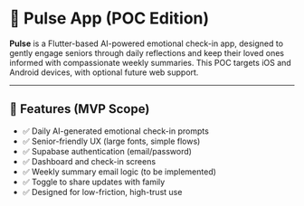 # 🧠 Pulse App (POC Edition)

**Pulse** is a Flutter-based AI-powered emotional check-in app, designed to gently engage seniors through daily reflections and keep their loved ones informed with compassionate weekly summaries. This POC targets iOS and Android devices, with optional future web support.

---

## 🚀 Features (MVP Scope)

- ✅ Daily AI-generated emotional check-in prompts
- ✅ Senior-friendly UX (large fonts, simple flows)
- ✅ Supabase authentication (email/password)
- ✅ Dashboard and check-in screens
- ✅ Weekly summary email logic (to be implemented)
- ✅ Toggle to share updates with family
- ✅ Designed for low-friction, high-trust use
